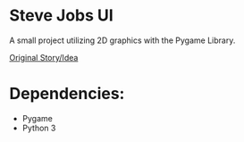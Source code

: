 # Steve Jobs UI
A small project utilizing 2D graphics with the Pygame Library.

[Original Story/Idea](https://www.businessinsider.com/macintosh-calculator-2011-10)

# Dependencies:
* Pygame
* Python 3
